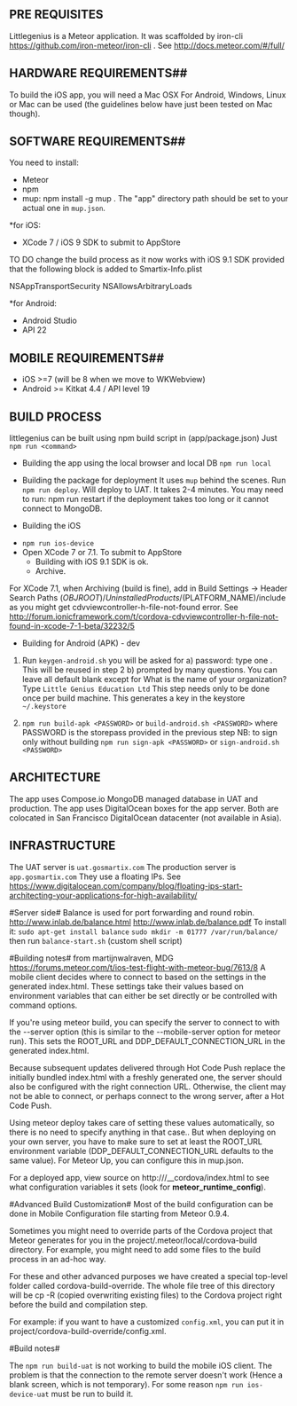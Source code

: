 ## PRE REQUISITES ##
Littlegenius is a Meteor application. It was scaffolded by iron-cli https://github.com/iron-meteor/iron-cli .
See http://docs.meteor.com/#/full/

## HARDWARE REQUIREMENTS##
To build the iOS app, you will need a Mac OSX
For Android, Windows, Linux or Mac can be used (the guidelines below have just been tested on Mac though).

## SOFTWARE REQUIREMENTS##
You need to install:
- Meteor
- npm
- mup: npm install -g mup . The "app" directory path should be set to your actual one in `mup.json`.

*for iOS:
- XCode 7 / iOS 9 SDK to submit to AppStore 

TO DO change the build process as it now works with iOS 9.1 SDK provided that the following block is added to Smartix-Info.plist

<key>NSAppTransportSecurity</key>
<dict>
	<key>NSAllowsArbitraryLoads</key>
	<true/>
</dict>



*for Android:
- Android Studio
- API 22

## MOBILE REQUIREMENTS##
- iOS >=7 (will be 8 when we move to WKWebview)
- Android >= Kitkat 4.4 / API level 19

## BUILD PROCESS ##

littlegenius can be built using npm build script in (app/package.json)
Just `npm run <command>`

* Building the app using the local browser and local DB
`npm run local`

* Building the package for deployment
It uses `mup` behind the scenes.
Run `npm run deploy`. Will deploy to UAT. It takes 2-4 minutes.
You may need to run: npm run restart if the deployment takes too long or it cannot connect to MongoDB.

* Building the iOS
- `npm run ios-device`
- Open XCode 7 or 7.1. To submit to AppStore
  - Building with iOS 9.1 SDK is ok.
  - Archive.

For XCode 7.1, when Archiving (build is fine), add in Build Settings -> Header Search Paths
$(OBJROOT)/UninstalledProducts/$(PLATFORM_NAME)/include
as you might get cdvviewcontroller-h-file-not-found error.
See http://forum.ionicframework.com/t/cordova-cdvviewcontroller-h-file-not-found-in-xcode-7-1-beta/32232/5

* Building for Android (APK) - dev
1. Run `keygen-android.sh` you will be asked for 
a) password: type one . This will be reused in step 2
b) prompted by many questions. You can leave all default blank except for 
What is the name of your organization? Type `Little Genius Education Ltd`
This step needs only to be done once per build machine.
This generates a key in the keystore `~/.keystore`

2. `npm run build-apk <PASSWORD>` or `build-android.sh <PASSWORD>`
where PASSWORD is the storepass provided in the previous step
NB: to sign only without building `npm run sign-apk <PASSWORD>` or `sign-android.sh <PASSWORD>`

## ARCHITECTURE ##
The app uses Compose.io MongoDB managed database in UAT and production.
The app uses DigitalOcean boxes for the app server.
Both are colocated in San Francisco DigitalOcean datacenter (not available in Asia).

## INFRASTRUCTURE ##
The UAT server is `uat.gosmartix.com`
The production server is `app.gosmartix.com`
They use a floating IPs. See https://www.digitalocean.com/company/blog/floating-ips-start-architecting-your-applications-for-high-availability/

#Server side#
Balance is used for port forwarding and round robin.
http://www.inlab.de/balance.html
http://www.inlab.de/balance.pdf
To install it:
`sudo apt-get install balance`
`sudo mkdir -m 01777 /var/run/balance/`
then run `balance-start.sh` (custom shell script)

#Building notes#
from martijnwalraven, MDG
https://forums.meteor.com/t/ios-test-flight-with-meteor-bug/7613/8
A mobile client decides where to connect to based on the settings in the generated index.html. 
These settings take their values based on environment variables that can either be set directly or be controlled with 
command options.

If you're using meteor build, you can specify the server to connect to with the --server option (this is similar to the 
--mobile-server option for meteor run). This sets the ROOT_URL and DDP_DEFAULT_CONNECTION_URL in the generated index.html.

Because subsequent updates delivered through Hot Code Push replace the initially bundled index.html with a freshly 
generated one, the server should also be configured with the right connection URL. Otherwise, the client may not be able
 to connect, or perhaps connect to the wrong server, after a Hot Code Push.

Using meteor deploy takes care of setting these values automatically, so there is no need to specify anything in that 
case.. But when deploying on your own server, you have to make sure to set at least the ROOT_URL environment variable 
(DDP_DEFAULT_CONNECTION_URL defaults to the same value). For Meteor Up, you can configure this in mup.json.

For a deployed app, view source on http://<domain>/__cordova/index.html to see what configuration variables it sets 
(look for __meteor_runtime_config__).

#Advanced Build Customization#
Most of the build configuration can be done in Mobile Configuration file starting from Meteor 0.9.4.

Sometimes you might need to override parts of the Cordova project that Meteor generates for you in the project/.meteor/local/cordova-build directory. For example, you might need to add some files to the build process in an ad-hoc way.

For these and other advanced purposes we have created a special top-level folder called cordova-build-override. The whole file tree of this directory will be cp -R (copied overwriting existing files) to the Cordova project right before the build and compilation step.

For example: if you want to have a customized `config.xml`, you can put it in project/cordova-build-override/config.xml.

#Build notes#

The `npm run build-uat` is not working to build the mobile iOS client. The problem is that the connection to the remote server 
doesn't work (Hence a blank screen, which is not temporary). For some reason `npm run ios-device-uat` must be 
run to build it.